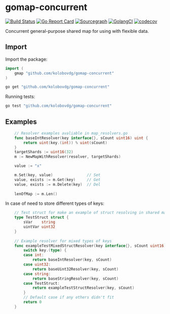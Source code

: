 # gomap-concurrent
[![Build Status](https://api.travis-ci.com/kolobovdg/gomap-concurrent.svg?branch=master)](https://travis-ci.com/kolobovdg/gomap-concurrent)
[![Go Report Card](https://goreportcard.com/badge/github.com/kolobovdg/gomap-concurrent)](https://goreportcard.com/report/github.com/kolobovdg/gomap-concurrent)
[![Sourcegraph](https://sourcegraph.com/github.com/kolobovdg/gomap-concurrent/-/badge.svg)](https://sourcegraph.com/github.com/kolobovdg/gomap-concurrent?badge)
[![GolangCI](https://golangci.com/badges/github.com/kolobovdg/gomap-concurrent.svg)](https://golangci.com)
[![codecov](https://codecov.io/gh/kolobovdg/gomap-concurrent/branch/master/graph/badge.svg)](https://codecov.io/gh/kolobovdg/gomap-concurrent)

Concurrent general-purpose shared map for using with flexible data.

## Import

Import the package:

```go
import (
	gmap "github.com/kolobovdg/gomap-concurrent"
)
```
```bash
go get "github.com/kolobovdg/gomap-concurrent"
```

Running tests:
```bash
go test "github.com/kolobovdg/gomap-concurrent"
```

## Examples

```go
    // Resolver examples avaliable in map_resolvers.go
    func baseIntResolver(key interface{}, sCount uint16) uint {
    	return uint(key.(int)) % uint(sCount)
    }
	targetShards := uint16(32)
	m := NewMapWithResolver(resolver, targetShards)

	value := "x"

	m.Set(key, value)               // Set
	value, exists := m.Get(key)     // Get
	value, exists := m.Delete(key)  // Del
	
	lenOfMap := m.Len()
```

In case of need to store different types of keys:
```go
    // Test struct for make an example of struct resolving in shared map
    type TestStruct struct {
    	sVar    string
    	uintVar uint32
    }
    
    // Example resolver for mixed types of keys
    func exampleTestMixedStructResolver(key interface{}, sCount uint16) uint {
    	switch key.(type) {
    	case int:
    		return baseIntResolver(key, sCount)
    	case uint32:
    		return baseUint32Resolver(key, sCount)
    	case string:
    		return baseStringResolver(key, sCount)
    	case TestStruct:
    		return exampleTestStructResolver(key, sCount)
    	}
    	// Default case if any others didn't fit
    	return 0
    }
```